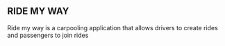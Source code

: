 ## RIDE MY WAY

Ride my way is a carpooling application that allows drivers to create rides and passengers to join rides
